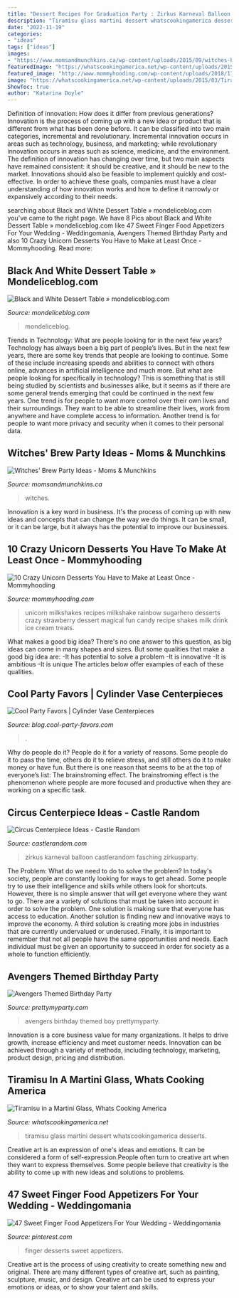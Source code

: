 ```yaml
---
title: "Dessert Recipes For Graduation Party : Zirkus Karneval Balloon Castlerandom Fasching Zirkusparty"
description: "Tiramisu glass martini dessert whatscookingamerica desserts"
date: "2022-11-19"
categories:
- "ideas"
tags: ["ideas"]
images:
- "https://www.momsandmunchkins.ca/wp-content/uploads/2015/09/witches-brew-party-12.jpg"
featuredImage: "https://whatscookingamerica.net/wp-content/uploads/2015/03/Tiramisu47.jpg"
featured_image: "http://www.mommyhooding.com/wp-content/uploads/2018/11/unicornmilkshake2-683x1024.jpg"
image: "https://whatscookingamerica.net/wp-content/uploads/2015/03/Tiramisu47.jpg"
ShowToc: true
author: "Katarina Doyle"
---
```



Definition of innovation: How does it differ from previous generations?
Innovation is the process of coming up with a new idea or product that is different from what has been done before. It can be classified into two main categories, incremental and revolutionary. Incremental innovation occurs in areas such as technology, business, and marketing; while revolutionary innovation occurs in areas such as science, medicine, and the environment. 
The definition of innovation has changing over time, but two main aspects have remained consistent: it should be creative, and it should be new to the market. Innovations should also be feasible to implement quickly and cost-effective. In order to achieve these goals, companies must have a clear understanding of how innovation works and how to define it narrowly or expansively according to their needs.

	

		
searching about Black and White Dessert Table » mondeliceblog.com you've came to the right page. We have 8 Pics about Black and White Dessert Table » mondeliceblog.com like 47 Sweet Finger Food Appetizers For Your Wedding - Weddingomania, Avengers Themed Birthday Party and also 10 Crazy Unicorn Desserts You Have to Make at Least Once - Mommyhooding. Read more:
		
    
## Black And White Dessert Table » Mondeliceblog.com

<img loading=lazy src="http://www.mondeliceblog.com/wp-content/uploads/2013/10/IMG_9824w.jpg" onerror="this.onerror=null;this.src='https://tse2.mm.bing.net/th?id=OIP.PQMrurCJ9VgPLr94HjJE0wHaE8&amp;pid=15.1';" alt="Black and White Dessert Table » mondeliceblog.com">

_Source: mondeliceblog.com_

>mondeliceblog. 

	

Trends in Technology: What are people looking for in the next few years?
Technology has always been a big part of people’s lives. But in the next few years, there are some key trends that people are looking to continue. 
Some of these include increasing speeds and abilities to connect with others online, advances in artificial intelligence and much more. 
But what are people looking for specifically in technology? This is something that is still being studied by scientists and businesses alike, but it seems as if there are some general trends emerging that could be continued in the next few years. 
One trend is for people to want more control over their own lives and their surroundings. They want to be able to streamline their lives, work from anywhere and have complete access to information. 
Another trend is for people to want more privacy and security when it comes to their personal data.

    
## Witches&#039; Brew Party Ideas - Moms &amp; Munchkins

<img loading=lazy src="https://www.momsandmunchkins.ca/wp-content/uploads/2015/09/witches-brew-party-12.jpg" onerror="this.onerror=null;this.src='https://tse4.mm.bing.net/th?id=OIP.1SlcWchYatksM42AZ40CewHaMN&amp;pid=15.1';" alt="Witches&#039; Brew Party Ideas - Moms &amp; Munchkins">

_Source: momsandmunchkins.ca_

>witches. 

	

Innovation is a key word in business. It's the process of coming up with new ideas and concepts that can change the way we do things. It can be small, or it can be large, but it always has the potential to improve our businesses.

    
## 10 Crazy Unicorn Desserts You Have To Make At Least Once - Mommyhooding

<img loading=lazy src="http://www.mommyhooding.com/wp-content/uploads/2018/11/unicornmilkshake2-683x1024.jpg" onerror="this.onerror=null;this.src='https://tse4.mm.bing.net/th?id=OIP.kBOL284icQHqCA3uhHPHngHaLG&amp;pid=15.1';" alt="10 Crazy Unicorn Desserts You Have to Make at Least Once - Mommyhooding">

_Source: mommyhooding.com_

>unicorn milkshakes recipes milkshake rainbow sugarhero desserts crazy strawberry dessert magical fun candy recipe shakes milk drink ice cream treats. 

	

What makes a good big idea?
There's no one answer to this question, as big ideas can come in many shapes and sizes. But some qualities that make a good big idea are: 
-It has potential to solve a problem
-It is innovative
-It is ambitious
-It is unique 
The articles below offer examples of each of these qualities.

    
## Cool Party Favors | Cylinder Vase Centerpieces

<img loading=lazy src="https://blog.cool-party-favors.com/wp-content/uploads/2010/09/basketballvase.jpg" onerror="this.onerror=null;this.src='https://tse4.mm.bing.net/th?id=OIP.PIbo6wBqo-lVVGfi9wak0gHaJ4&amp;pid=15.1';" alt="Cool Party Favors | Cylinder Vase Centerpieces">

_Source: blog.cool-party-favors.com_

>. 

	

Why do people do it?
People do it for a variety of reasons. Some people do it to pass the time, others do it to relieve stress, and still others do it to make money or have fun. But there is one reason that seems to be at the top of everyone’s list: The brainstroming effect. The brainstroming effect is the phenomenon where people are more focused and productive when they are working on a specific task.

    
## Circus Centerpiece Ideas - Castle Random

<img loading=lazy src="https://castlerandom.com/wp-content/uploads/2019/11/Circus-Themed-Kindergarten-Graduation-Party.jpg" onerror="this.onerror=null;this.src='https://tse3.mm.bing.net/th?id=OIP.VZzZa9EHfM35qP_Lhgd0_wHaLI&amp;pid=15.1';" alt="Circus Centerpiece Ideas - Castle Random">

_Source: castlerandom.com_

>zirkus karneval balloon castlerandom fasching zirkusparty. 

	

The Problem: What do we need to do to solve the problem?
In today's society, people are constantly looking for ways to get ahead. Some people try to use their intelligence and skills while others look for shortcuts. However, there is no simple answer that will get everyone where they want to go. There are a variety of solutions that must be taken into account in order to solve the problem. One solution is making sure that everyone has access to education. Another solution is finding new and innovative ways to improve the economy. A third solution is creating more jobs in industries that are currently undervalued or underused. Finally, it is important to remember that not all people have the same opportunities and needs. Each individual must be given an opportunity to succeed in order for society as a whole to function efficiently.

    
## Avengers Themed Birthday Party

<img loading=lazy src="http://www.prettymyparty.com/wp-content/uploads/2015/03/Avengers-Tablescape.jpg" onerror="this.onerror=null;this.src='https://tse2.mm.bing.net/th?id=OIP.wQADXQG4STLvr2FYsYgnKwHaLH&amp;pid=15.1';" alt="Avengers Themed Birthday Party">

_Source: prettymyparty.com_

>avengers birthday themed boy prettymyparty. 

	

Innovation is a core business value for many organizations. It helps to drive growth, increase efficiency and meet customer needs. Innovation can be achieved through a variety of methods, including technology, marketing, product design, pricing and distribution.

    
## Tiramisu In A Martini Glass, Whats Cooking America

<img loading=lazy src="https://whatscookingamerica.net/wp-content/uploads/2015/03/Tiramisu47.jpg" onerror="this.onerror=null;this.src='https://tse4.mm.bing.net/th?id=OIP.m91UO3g9POKVDSggsxd3XgAAAA&amp;pid=15.1';" alt="Tiramisu in a Martini Glass, Whats Cooking America">

_Source: whatscookingamerica.net_

>tiramisu glass martini dessert whatscookingamerica desserts. 

	

Creative art is an expression of one's ideas and emotions. It can be considered a form of self-expression.People often turn to creative art when they want to express themselves. Some people believe that creativity is the ability to come up with new ideas and solutions to problems.

    
## 47 Sweet Finger Food Appetizers For Your Wedding - Weddingomania

<img loading=lazy src="https://i.pinimg.com/736x/a1/09/85/a10985d92ea03017e921d0416d8f0c34--strawberry-shortcake-party-strawberry-desserts.jpg?b=t" onerror="this.onerror=null;this.src='https://tse1.mm.bing.net/th?id=OIP.7_4SXFnhCgbJX2RriL9m1QHaLH&amp;pid=15.1';" alt="47 Sweet Finger Food Appetizers For Your Wedding - Weddingomania">

_Source: pinterest.com_

>finger desserts sweet appetizers. 

	

Creative art is the process of using creativity to create something new and original. There are many different types of creative art, such as painting, sculpture, music, and design. Creative art can be used to express your emotions or ideas, or to show your talent and skills.

